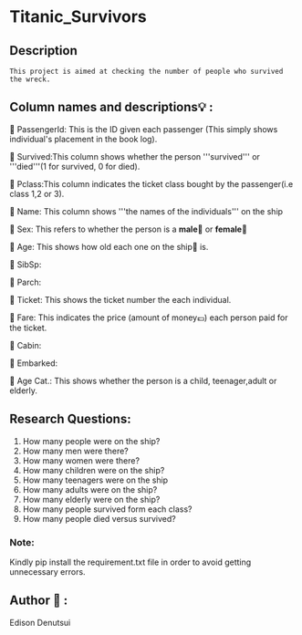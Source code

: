 # Titanic_Survivors

## Description
    This project is aimed at checking the number of people who survived the wreck.

## Column names and descriptions:bulb: :

 :gem: PassengerId: This is the ID given each passenger (This simply shows individual's placement in the book log).
 
 :gem: Survived:This column shows whether the person '''survived''' or '''died'''(1 for survived, 0 for died).
 
 :gem: Pclass:This column indicates the ticket class bought by the passenger(i.e class 1,2 or 3).
 
 :gem: Name: This column shows '''the names of the individuals''' on the ship
 
 
 :gem: Sex: This refers to whether the person is a __male__:man: or __female__:woman:
 
 
 :gem: Age: This shows how old each one on the ship:ship: is.
 
 
 :gem: SibSp:
 
 
 :gem: Parch:
 
 
 :gem: Ticket: This shows the ticket number the each individual.
 

 :gem: Fare: This indicates the price (amount of money:pound:) each person paid for the ticket.
 
 
 :gem: Cabin:
 
 
 :gem: Embarked:
 
 
 :gem: Age Cat.: This shows whether the person is a child, teenager,adult or elderly.
 

## Research Questions:

 1. How many people were on the ship?
 2. How many men were there?
 3. How many women were there?
 4. How many children were on the ship?
 5. How many teenagers were on the ship
 6. How many adults were on the ship?
 7. How many elderly were on the ship?
 8. How many people survived form each class?
 9. How many people died versus survived?

### Note:
Kindly pip install the requirement.txt file in order to avoid getting unnecessary errors.
## Author :man: :
Edison Denutsui